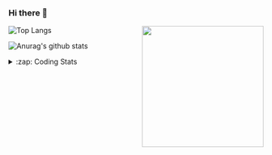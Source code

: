 ### Hi there 👋

<!--
**tao8687/tao8687** is a ✨ _special_ ✨ repository because its `README.md` (this file) appears on your GitHub profile.

Here are some ideas to get you started:

- 🔭 I’m currently working on ...
- 🌱 I’m currently learning ...
- 👯 I’m looking to collaborate on ...
- 🤔 I’m looking for help with ...
- 💬 Ask me about ...
- 📫 How to reach me: ...
- 😄 Pronouns: ...
- ⚡ Fun fact: ...
-->

<img align='right' src="https://media.giphy.com/media/M9gbBd9nbDrOTu1Mqx/giphy.gif" width="240">

  
![Top Langs](https://github-readme-stats.vercel.app/api/top-langs/?username=tao8687&layout=compact&title_color=23238E&text_color=A67D3D)

![Anurag's github stats](https://github-readme-stats.vercel.app/api?username=tao8687&show_icons=true&&text_color=A67D3D&title_color=23238E&show_icons=false&count_private=true&hide=stars)

<details>
  <summary>:zap: Coding Stats</summary>
  <br>
    
<!--START_SECTION:waka-->

```txt
From: 28 October 2023 - To: 04 November 2023

C++        4 hrs 23 mins   ██████████████████▓░░░░░░   74.80 %
JSON       26 mins         ██░░░░░░░░░░░░░░░░░░░░░░░   07.40 %
Text       24 mins         █▓░░░░░░░░░░░░░░░░░░░░░░░   07.08 %
CMake      17 mins         █▒░░░░░░░░░░░░░░░░░░░░░░░   04.96 %
Python     17 mins         █▒░░░░░░░░░░░░░░░░░░░░░░░   04.90 %
```

<!--END_SECTION:waka-->
</details>
